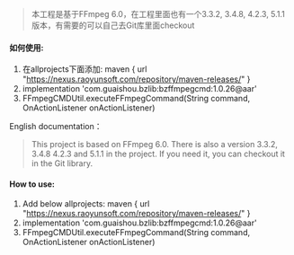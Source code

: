 > 本工程是基于FFmpeg 6.0，在工程里面也有一个3.3.2, 3.4.8, 4.2.3, 5.1.1版本，有需要的可以自己去Git库里面checkout

#### 如何使用:

1. 在allprojects下面添加:  maven { url "https://nexus.raoyunsoft.com/repository/maven-releases/" }
2. implementation 'com.guaishou.bzlib:bzffmpegcmd:1.0.26@aar'
3. FFmpegCMDUtil.executeFFmpegCommand(String command, OnActionListener onActionListener)



English documentation：

> This project is based on FFmpeg 6.0. There is also a version 3.3.2, 3.4.8 4.2.3 and 5.1.1 in the project. If you need it, you can checkout it in the Git library.



#### How to use:

1. Add below allprojects:  maven { url "https://nexus.raoyunsoft.com/repository/maven-releases/" }
2. implementation 'com.guaishou.bzlib:bzffmpegcmd:1.0.26@aar'
3. FFmpegCMDUtil.executeFFmpegCommand(String command, OnActionListener onActionListener)

